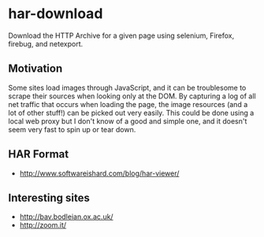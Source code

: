har-download
============

Download the HTTP Archive for a given page using selenium, Firefox, firebug, and netexport.

Motivation
----------
Some sites load images through JavaScript, and it can be troublesome to scrape their sources when looking only at the DOM. By capturing a log of all net traffic that occurs when loading the page, the image resources (and a lot of other stuff!) can be picked out very easily. This could be done using a local web proxy but I don't know of a good and simple one, and it doesn't seem very fast to spin up or tear down.

HAR Format
----------
* http://www.softwareishard.com/blog/har-viewer/

Interesting sites
-----------------
* http://bav.bodleian.ox.ac.uk/
* http://zoom.it/
